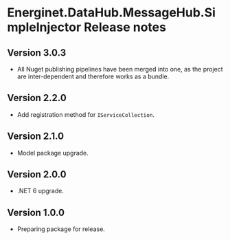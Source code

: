 # Energinet.DataHub.MessageHub.SimpleInjector Release notes

## Version 3.0.3

- All Nuget publishing pipelines have been merged into one, as the project are inter-dependent and therefore works as a bundle.

## Version 2.2.0

- Add registration method for `IServiceCollection`.

## Version 2.1.0

- Model package upgrade.

## Version 2.0.0

- .NET 6 upgrade.

## Version 1.0.0

- Preparing package for release.
